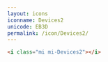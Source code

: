 ```yaml
---
layout: icons
iconname: Devices2
unicode: EB3D
permalink: /icon/Devices2/
---
```


``` html
<i class="mi mi-Devices2"></i>
```
